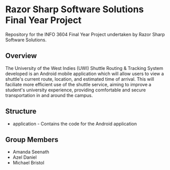 # Razor Sharp Software Solutions Final Year Project
Repository for the INFO 3604 Final Year Project undertaken by Razor Sharp Software Solutions.

## Overview
The University of the West Indies (UWI) Shuttle Routing & Tracking System developed is an Android mobile application which will allow users to view a shuttle's current route, location, and estimated time of arrival. This will faciliate more efficient use of the shuttle service, aiming to improve a student's university experience, providing comfortable and secure transportation in and around the campus.

## Structure
- application - Contains the code for the Android application

## Group Members
- Amanda Seenath
- Azel Daniel
- Michael Bristol
